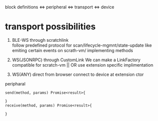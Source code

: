 




block definitions <=> peripheral <=> transport <=> device 


transport possibilities
=======================

1. BLE-WS through scratchlink   
    follow predefined protocol for scan/lifecycle-mgmnt/state-update
    like emiting certain events on scrath-vm/ implementing methods

2. WS(JSONRPC) through CustomLink
    We can make a LinkFactory compatible for scratch-vm || OR use extension specific implimentation

3. WS(ANY) direct from browser
    connect to device at extension ctor

peripharal

    send(method, params) Promise<result>{
        
    }
    receive(method, params) Promise<result>{

    }
